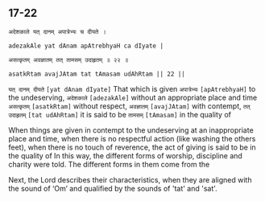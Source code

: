 ## 17-22


```shloka-sa
अदेशकाले यत् दानम् अपात्रेभ्यः च दीयते ।
```
```shloka-sa-hk
adezakAle yat dAnam apAtrebhyaH ca dIyate |
```
```shloka-sa
असत्कृतम् अवज्ञातम् तत् तामसम् उदाहृतम् ॥ २२ ॥
```
```shloka-sa-hk
asatkRtam avajJAtam tat tAmasam udAhRtam || 22 ||
```

`यत् दानम् दीयते` `[yat dAnam dIyate]` That which is given `अपात्रेभ्यः` `[apAtrebhyaH]` to the undeserving, `अदेशकाले` `[adezakAle]` without an appropriate place and time `असत्कृतम्` `[asatkRtam]` without respect, `अवज्ञातम्` `[avajJAtam]` with contempt, `तत् उदाहृतम्` `[tat udAhRtam]` it is said to be `तामसम्` `[tAmasam]` in the quality of

When things are given in contempt to the undeserving at an inappropriate place and time, when there is no respectful action (like washing the others feet), when there is no touch of reverence, the act of giving is said to be in the quality of 
In this way, the different forms of worship, discipline and charity were told. The different forms in them come from the 



Next, the Lord describes their characteristics, when they are aligned with the sound of ‘Om’ and qualified by the sounds of 'tat' and 'sat'.

